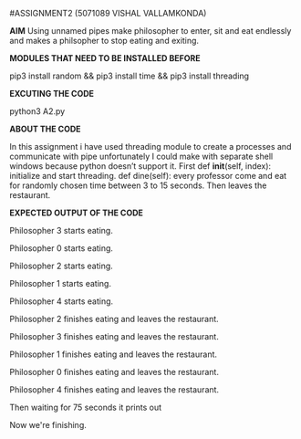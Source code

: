 #ASSIGNMENT2 (5071089 VISHAL VALLAMKONDA)

**AIM**
Using unnamed pipes make philosopher to enter, sit and eat endlessly and makes a philsopher to stop eating and exiting.

**MODULES THAT NEED TO BE INSTALLED BEFORE**

pip3 install random && pip3 install time && pip3 install threading

**EXCUTING THE CODE**

python3 A2.py

**ABOUT THE CODE**

In this assignment i have used threading module to create a processes and communicate with pipe unfortunately I could make with separate shell windows because python doesn’t support it. First  def __init__(self, index):   initialize and start threading.  def dine(self): every professor come and eat for randomly chosen time between 3 to 15 seconds. Then leaves the restaurant.

**EXPECTED OUTPUT OF THE CODE**

Philosopher 3 starts eating.

Philosopher 0 starts eating.

Philosopher 2 starts eating.

Philosopher 1 starts eating.

Philosopher 4 starts eating.

Philosopher 2 finishes eating and leaves the restaurant.

Philosopher 3 finishes eating and leaves the restaurant.

Philosopher 1 finishes eating and leaves the restaurant.

Philosopher 0 finishes eating and leaves the restaurant.

Philosopher 4 finishes eating and leaves the restaurant.


Then waiting for 75 seconds it prints out

Now we're finishing.
